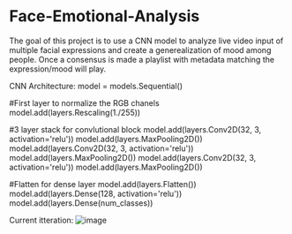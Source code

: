 # Face-Emotional-Analysis
The goal of this project is to use a CNN model to analyze live video input of multiple facial expressions and create a generealization of mood among people.
Once a consensus is made a playlist with metadata matching the expression/mood will play. 

CNN Architecture:
model = models.Sequential()

#First layer to normalize the RGB chanels 
model.add(layers.Rescaling(1./255))

#3 layer stack for convlutional block
model.add(layers.Conv2D(32, 3, activation='relu'))
model.add(layers.MaxPooling2D())
model.add(layers.Conv2D(32, 3, activation='relu'))
model.add(layers.MaxPooling2D())
model.add(layers.Conv2D(32, 3, activation='relu'))
model.add(layers.MaxPooling2D())

#Flatten for dense layer
model.add(layers.Flatten())
model.add(layers.Dense(128, activation='relu'))
model.add(layers.Dense(num_classes))

Current itteration:
![image](https://user-images.githubusercontent.com/44715832/211434545-1feba68d-6976-4dd9-a2c9-20502e4f2e97.png)

